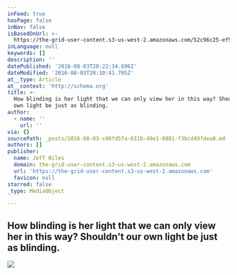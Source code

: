```yaml
---
inFeed: true
hasPage: false
inNav: false
isBasedOnUrl: >-
  https://the-grid-user-content.s3-us-west-2.amazonaws.com/52c96c25-ef50-46b8-ab66-995190b251bb.jpg
inLanguage: null
keywords: []
description: ''
datePublished: '2016-08-03T20:22:34.606Z'
dateModified: '2016-08-03T20:10:41.705Z'
at__type: Article
at__context: 'http://schema.org'
title: >-
  How blinding is her light that we can only view her in this way? Shouldn't our
  own light be just as blinding.
author:
  - name: ''
    url: ''
via: {}
sourcePath: _posts/2016-08-03-c08fd5fa-631b-49e1-8801-f3bcd49fdea8.md
authors: []
publisher:
  name: Jeff Niles
  domain: the-grid-user-content.s3-us-west-2.amazonaws.com
  url: 'https://the-grid-user-content.s3-us-west-2.amazonaws.com'
  favicon: null
starred: false
_type: MediaObject

---
```

## How blinding is her light that we can only view her in this way? Shouldn't our own light be just as blinding.
![](https://the-grid-user-content.s3-us-west-2.amazonaws.com/52c96c25-ef50-46b8-ab66-995190b251bb.jpg)